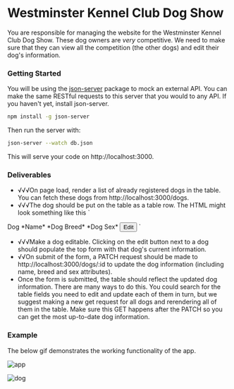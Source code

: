 # Westminster Kennel Club Dog Show

You are responsible for managing the website for the Westminster Kennel Club Dog Show. These dog owners are _very_ competitive. We need to make sure that they can view all the competition (the other dogs) and edit their dog's information.

### Getting Started

You will be using the [json-server](https://github.com/typicode/json-server) package to mock an external API. You can make the same RESTful requests to this server that you would to any API. If you haven't yet, install json-server.
```bash
npm install -g json-server
```

Then run the server with:
```bash
json-server --watch db.json
```

This will serve your code on http://localhost:3000.

### Deliverables

- √√√On page load, render a list of already registered dogs in the table. You can fetch these dogs from http://localhost:3000/dogs.
- √√√The dog should be put on the table as a table row. The HTML might look something like this `
<tr>
    <td>Dog *Name*</td> 
    <td>*Dog Breed*</td> 
    <td>*Dog Sex*</td> 
    <td><button>Edit</button></td>
</tr>`

- √√√Make a dog editable. Clicking on the edit button next to a dog should populate the top form with that dog's current information.
- √√On submit of the form, a PATCH request should be made to http://localhost:3000/dogs/:id to update the dog information (including name, breed and sex attributes).
- Once the form is submitted, the table should reflect the updated dog information. There are many ways to do this. You could search for the table fields you need to edit and update each of them in turn, but we suggest making a new get request for all dogs and rerendering all of them in the table. Make sure this GET happens after the PATCH so you can get the most up-to-date dog information.

### Example
The below gif demonstrates the working functionality of the app.

![app](assets/app.gif)

![dog](assets/dog-show.jpg)